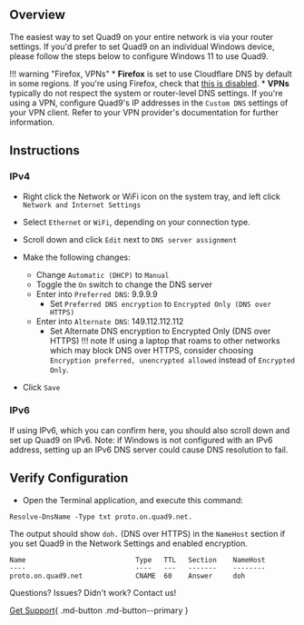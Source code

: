 ## Overview

The easiest way to set Quad9 on your entire network is via your router settings. If you'd prefer to set Quad9 on an individual Windows device, please follow the steps below to configure Windows 11 to use Quad9.

!!! warning "Firefox, VPNs"
    * **Firefox** is set to use Cloudflare DNS by default in some regions. If you're using Firefox, check that [this is disabled](https://support.mozilla.org/en-US/kb/dns-over-https#w_configure-doh-protection-settings).
    * **VPNs** typically do not respect the system or router-level DNS settings. If you're using a VPN, configure Quad9's IP addresses in the `Custom DNS` settings of your VPN client. Refer to your VPN provider's documentation for further information.
    

## Instructions

### IPv4

* Right click the Network or WiFi icon on the system tray, and left click `Network and Internet Settings`

* Select `Ethernet` or `WiFi`, depending on your connection type.

* Scroll down and click `Edit` next to `DNS server assignment`

* Make the following changes:
    * Change `Automatic (DHCP)` to `Manual`
    * Toggle the `On` switch to change the DNS server
    * Enter into `Preferred DNS`: 9.9.9.9
        * Set `Preferred DNS encryption` to `Encrypted Only (DNS over HTTPS)`
    * Enter into `Alternate DNS`: 149.112.112.112
        * Set Alternate DNS encryption to Encrypted Only (DNS over HTTPS)
!!! note
    If using a laptop that roams to other networks which may block DNS over HTTPS, consider choosing `Encryption preferred, unencrypted allowed` instead of `Encrypted Only`.

* Click `Save`

### IPv6
If using IPv6, which you can confirm here, you should also scroll down and set up Quad9 on IPv6.
Note: if Windows is not configured with an IPv6 address, setting up an IPv6 DNS server could cause DNS resolution to fail.

## Verify Configuration

* Open the Terminal application, and execute this command:

```
Resolve-DnsName -Type txt proto.on.quad9.net.
```

The output should show `doh.` (DNS over HTTPS) in the `NameHost` section if you set Quad9 in the Network Settings and enabled encryption.

```
Name                           Type   TTL   Section    NameHost
----                           ----   ---   -------    --------
proto.on.quad9.net             CNAME  60    Answer     doh
```

Questions? Issues? Didn't work? Contact us!

[Get Support](https://quad9.net/support/contact){ .md-button .md-button--primary }
